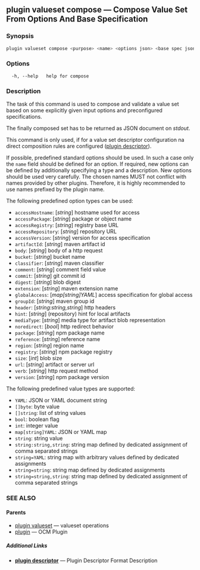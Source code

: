 ## plugin valueset compose &mdash; Compose Value Set From Options And Base Specification

### Synopsis

```bash
plugin valueset compose <purpose> <name> <options json> <base spec json> [<options>]
```

### Options

```text
  -h, --help   help for compose
```

### Description

The task of this command is used to compose and validate a value set based on
some explicitly given input options and preconfigured specifications.

The finally composed set has to be returned as JSON document
on *stdout*.

This command is only used, if for a value set descriptor configuration
na direct composition rules are configured ([plugin descriptor](plugin_descriptor.md)).

If possible, predefined standard options should be used. In such a case only the
<code>name</code> field should be defined for an option. If required, new options can be
defined by additionally specifying a type and a description. New options should
be used very carefully. The chosen names MUST not conflict with names provided
by other plugins. Therefore, it is highly recommended to use names prefixed
by the plugin name.


The following predefined option types can be used:


  - <code>accessHostname</code>: [*string*] hostname used for access
  - <code>accessPackage</code>: [*string*] package or object name
  - <code>accessRegistry</code>: [*string*] registry base URL
  - <code>accessRepository</code>: [*string*] repository URL
  - <code>accessVersion</code>: [*string*] version for access specification
  - <code>artifactId</code>: [*string*] maven artifact id
  - <code>body</code>: [*string*] body of a http request
  - <code>bucket</code>: [*string*] bucket name
  - <code>classifier</code>: [*string*] maven classifier
  - <code>comment</code>: [*string*] comment field value
  - <code>commit</code>: [*string*] git commit id
  - <code>digest</code>: [*string*] blob digest
  - <code>extension</code>: [*string*] maven extension name
  - <code>globalAccess</code>: [*map[string]YAML*] access specification for global access
  - <code>groupId</code>: [*string*] maven group id
  - <code>header</code>: [*string:string,string*] http headers
  - <code>hint</code>: [*string*] (repository) hint for local artifacts
  - <code>mediaType</code>: [*string*] media type for artifact blob representation
  - <code>noredirect</code>: [*bool*] http redirect behavior
  - <code>package</code>: [*string*] npm package name
  - <code>reference</code>: [*string*] reference name
  - <code>region</code>: [*string*] region name
  - <code>registry</code>: [*string*] npm package registry
  - <code>size</code>: [*int*] blob size
  - <code>url</code>: [*string*] artifact or server url
  - <code>verb</code>: [*string*] http request method
  - <code>version</code>: [*string*] npm package version

The following predefined value types are supported:


  - <code>YAML</code>: JSON or YAML document string
  - <code>[]byte</code>: byte value
  - <code>[]string</code>: list of string values
  - <code>bool</code>: boolean flag
  - <code>int</code>: integer value
  - <code>map[string]YAML</code>: JSON or YAML map
  - <code>string</code>: string value
  - <code>string:string,string</code>: string map defined by dedicated assignment of comma separated strings
  - <code>string=YAML</code>: string map with arbitrary values defined by dedicated assignments
  - <code>string=string</code>: string map defined by dedicated assignments
  - <code>string=string,string</code>: string map defined by dedicated assignment of comma separated strings
### SEE ALSO

#### Parents

* [plugin valueset](plugin_valueset.md)	 &mdash; valueset operations
* [plugin](plugin.md)	 &mdash; OCM Plugin



##### Additional Links

* [<b>plugin descriptor</b>](plugin_descriptor.md)	 &mdash; Plugin Descriptor Format Description

